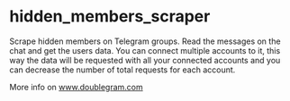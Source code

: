 # hidden_members_scraper
Scrape hidden members on Telegram  groups. Read the messages on the chat and get the users data. You can connect multiple accounts to it, this way the data will be requested with all your connected accounts and you can decrease the number of total requests for each account.

More info on www.doublegram.com



